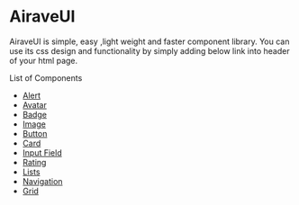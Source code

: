 # AiraveUI
AiraveUI is simple, easy ,light weight and faster component library.
You can use its css design and functionality by simply adding below link into header of your html page.
<link rel="stylesheet" href="https://airave-ui.netlify.app/component.css">
List of Components
<ul>
<li><a href="https://airave-ui.netlify.app/src/components/alert/alert">Alert</a></li>
                <li><a href="/src/components/avatar/Avatar.html">Avatar</a></li>
                <li><a href="/src/components/Badge/Badge.html" class="active">Badge</a></li>
                <li><a href="/src/components/Image/Image.html">Image</a></li>
                <li><a href="/src/components/Button/Button.html">Button</a></li>
                <li><a href="/src/components/cards/card.html">Card</a></li>
                <li><a href="/src/components/Input/Input-field.html">Input Field</a></li>
                <li><a href="/src/components/Rating/Rating.html">Rating</a></li>
                <li><a href="/src/components/list/list.html">Lists</a></li>
                <li><a href="/src/components/Navigation/Navigation.html">Navigation</a></li>
                <li><a href="/src/components/Grid/Grid.html">Grid</a></li></ul>
